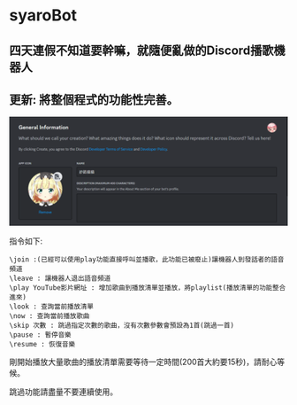 # syaroBot

## 四天連假不知道要幹嘛，就隨便亂做的Discord播歌機器人

## 更新: 將整個程式的功能性完善。

![img](./cover.png)

指令如下:

```
\join :(已經可以使用play功能直接呼叫並播歌，此功能已被廢止)讓機器人到發話者的語音頻道
\leave : 讓機器人退出語音頻道
\play YouTube影片網址 : 增加歌曲到播放清單並播放，將playlist(播放清單的功能整合進來)
\look : 查詢當前播放清單
\now : 查詢當前播放歌曲
\skip 次數 : 跳過指定次數的歌曲，沒有次數參數會預設為1首(跳過一首)
\pause : 暫停音樂
\resume : 恢復音樂
```

剛開始播放大量歌曲的播放清單需要等待一定時間(200首大約要15秒)，請耐心等候。

跳過功能請盡量不要連續使用。